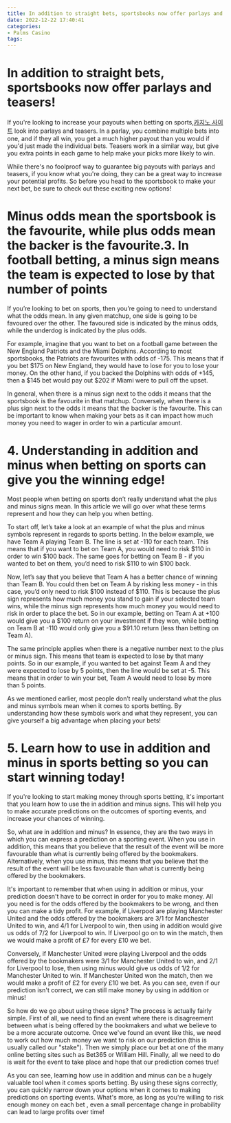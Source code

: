 ```yaml
---
title: In addition to straight bets, sportsbooks now offer parlays and teasers!
date: 2022-12-22 17:40:41
categories:
- Palms Casino
tags:
---
```



#  In addition to straight bets, sportsbooks now offer parlays and teasers!

If you're looking to increase your payouts when betting on sports,[카지노 사이트](https://choegocasino.com/) look into parlays and teasers. In a parlay, you combine multiple bets into one, and if they all win, you get a much higher payout than you would if you'd just made the individual bets. Teasers work in a similar way, but give you extra points in each game to help make your picks more likely to win.

While there's no foolproof way to guarantee big payouts with parlays and teasers, if you know what you're doing, they can be a great way to increase your potential profits. So before you head to the sportsbook to make your next bet, be sure to check out these exciting new options!

#  Minus odds mean the sportsbook is the favourite, while plus odds mean the backer is the favourite.3. In football betting, a minus sign means the team is expected to lose by that number of points

If you’re looking to bet on sports, then you’re going to need to understand what the odds mean. In any given matchup, one side is going to be favoured over the other. The favoured side is indicated by the minus odds, while the underdog is indicated by the plus odds.

For example, imagine that you want to bet on a football game between the New England Patriots and the Miami Dolphins. According to most sportsbooks, the Patriots are favourites with odds of -175. This means that if you bet $175 on New England, they would have to lose for you to lose your money. On the other hand, if you backed the Dolphins with odds of +145, then a $145 bet would pay out $202 if Miami were to pull off the upset.

In general, when there is a minus sign next to the odds it means that the sportsbook is the favourite in that matchup. Conversely, when there is a plus sign next to the odds it means that the backer is the favourite. This can be important to know when making your bets as it can impact how much money you need to wager in order to win a particular amount.

# 4. Understanding in addition and minus when betting on sports can give you the winning edge!

Most people when betting on sports don’t really understand what the plus and minus signs mean. In this article we will go over what these terms represent and how they can help you when betting.

To start off, let’s take a look at an example of what the plus and minus symbols represent in regards to sports betting. In the below example, we have Team A playing Team B. The line is set at -110 for each team. This means that if you want to bet on Team A, you would need to risk $110 in order to win $100 back. The same goes for betting on Team B - if you wanted to bet on them, you’d need to risk $110 to win $100 back.

Now, let’s say that you believe that Team A has a better chance of winning than Team B. You could then bet on Team A by risking less money - in this case, you’d only need to risk $100 instead of $110. This is because the plus sign represents how much money you stand to gain if your selected team wins, while the minus sign represents how much money you would need to risk in order to place the bet. So in our example, betting on Team A at +100 would give you a $100 return on your investment if they won, while betting on Team B at -110 would only give you a $91.10 return (less than betting on Team A).

The same principle applies when there is a negative number next to the plus or minus sign. This means that team is expected to lose by that many points. So in our example, if you wanted to bet against Team A and they were expected to lose by 5 points, then the line would be set at -5. This means that in order to win your bet, Team A would need to lose by more than 5 points.

As we mentioned earlier, most people don’t really understand what the plus and minus symbols mean when it comes to sports betting. By understanding how these symbols work and what they represent, you can give yourself a big advantage when placing your bets!

# 5. Learn how to use in addition and minus in sports betting so you can start winning today!

If you're looking to start making money through sports betting, it's important that you learn how to use the in addition and minus signs. This will help you to make accurate predictions on the outcomes of sporting events, and increase your chances of winning.

So, what are in addition and minus? In essence, they are the two ways in which you can express a prediction on a sporting event. When you use in addition, this means that you believe that the result of the event will be more favourable than what is currently being offered by the bookmakers. Alternatively, when you use minus, this means that you believe that the result of the event will be less favourable than what is currently being offered by the bookmakers.

It's important to remember that when using in addition or minus, your prediction doesn't have to be correct in order for you to make money. All you need is for the odds offered by the bookmakers to be wrong, and then you can make a tidy profit. For example, if Liverpool are playing Manchester United and the odds offered by the bookmakers are 3/1 for Manchester United to win, and 4/1 for Liverpool to win, then using in addition would give us odds of 7/2 for Liverpool to win. If Liverpool go on to win the match, then we would make a profit of £7 for every £10 we bet.

Conversely, if Manchester United were playing Liverpool and the odds offered by the bookmakers were 3/1 for Manchester United to win, and 2/1 for Liverpool to lose, then using minus would give us odds of 1/2 for Manchester United to win. If Manchester United won the match, then we would make a profit of £2 for every £10 we bet. As you can see, even if our prediction isn't correct, we can still make money by using in addition or minus!

So how do we go about using these signs? The process is actually fairly simple. First of all, we need to find an event where there is disagreement between what is being offered by the bookmakers and what we believe to be a more accurate outcome. Once we've found an event like this, we need to work out how much money we want to risk on our prediction (this is usually called our "stake"). Then we simply place our bet at one of the many online betting sites such as Bet365 or William Hill. Finally, all we need to do is wait for the event to take place and hope that our prediction comes true!

As you can see, learning how use in addition and minus can be a hugely valuable tool when it comes sports betting. By using these signs correctly, you can quickly narrow down your options when it comes to making predictions on sporting events. What's more, as long as you're willing to risk enough money on each bet , even a small percentage change in probability can lead to large profits over time!